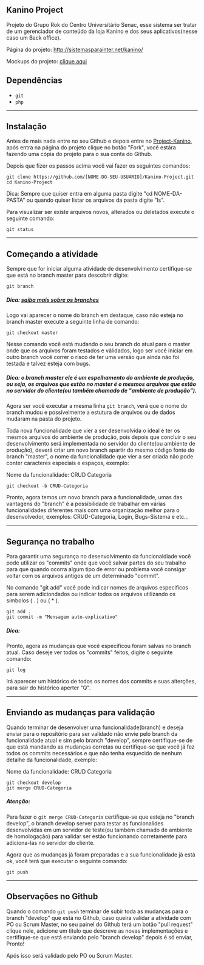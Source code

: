 ## Kanino Project

Projeto do Grupo Rok do Centro Universitário Senac, esse sistema ser tratar de um gerenciador de conteúdo da loja Kanino e dos seus aplicativos(nesse caso um Back office).

Página do projeto: http://sistemasparainter.net/kanino/

Mockups do projeto: [clique aqui](https://www.dropbox.com/s/jdrraiwexglo6ou/Mockups%20do%20Projeto%20Kanino%20-%20Senac.pdf?dl=0)


## Dependências

- `git`
- `php`

---

## Instalação

Antes de mais nada entre no seu Github e depois entre no [Project-Kanino](https://github.com/GuilhermeDominguesAlves/Kanino-Project), após entra na página do projeto clique no botão "Fork", você estára fazendo uma cópia do projeto para o sua conta do Github.

Depois que fizer os passos acima você vai fazer os seguintes comandos:

```
git clone https://github.com/[NOME-DO-SEU-USUÁRIO]/Kanino-Project.git
cd Kanino-Project
```
Dica: Sempre que quiser entra em alguma pasta digite "cd NOME-DA-PASTA" ou quando quiser listar os arquivos da pasta digite "ls".

Para visualizar ser existe arquivos novos, alterados ou deletados execute o seguinte comando:
```
git status
```

---

## Começando a atividade
Sempre que for iniciar alguma atividade de desenvolvimento certifique-se que está no branch master para descobrir digite:
```
git branch
```
##### Dica: [saiba mais sobre os branches](http://blog.caelum.com.br/desmitificando-branches-remotas-com-git/)

Logo vai aparecer o nome do branch em destaque, caso não esteja no branch master execute a seguinte linha de comando:
```
git checkout master
```
Nesse comando você está mudando o seu branch do atual para o master onde que os arquivos foram testados e válidados, logo ser você iniciar em outro branch você correr o risco de ter uma versão que ainda não foi testada e talvez esteja com bugs.

##### Dica: o branch master ele é um espelhamento do ambiente de produção, ou seja, os arquivos que estão no master é o mesmos arquivos que estão no servidor do cliente(ou também chamado de "ambiente de produção").

Agora ser você executar a mesma linha ``` git branch ```, verá que o nome do branch mudou e possívelmente a estutura de arquivos ou de dados mudaram na pasta do projeto.

Toda nova funcionalidade que vier a ser desenvolvida o ideal é ter os mesmos arquivos do ambiente de produção, pois depois que concluir o seu desenvolvimento será implementada no servidor do cliente(ou ambiente de produção), deverá criar um novo branch apartir do mesmo código fonte do branch "master", o nome da funcionalidade que vier a ser criada não pode conter caracteres especiais e espaços, exemplo:

Nome da funcionalidade: CRUD Categoria

```
git checkout -b CRUD-Categoria
```
Pronto, agora temos um novo branch para a funcionalidade, umas das vantagens do "branch" é a possibilidade de trabalhar em várias funcionalidades diferentes mais com uma organização melhor para o desenvolvedor, exemplos: CRUD-Categoria, Login, Bugs-Sistema e etc...

---

## Segurança no trabalho
Para garantir uma segurança no desenvolvimento da funcionaldiade você pode utilizar os "commits" onde que você salvar partes do seu trabalho para que quando ocorra algum tipo de error ou problema você consigar voltar com os arquivos antigos de um determinado "commit".

No comando "git add" você pode indicar nomes de arquivos especificos para serem adiciondados ou indicar todos os arquivos utilizando os símbolos ( . ) ou ( * ).
```
git add .
git commit -m "Mensagem auto-explicativo"
```

##### Dica:
Pronto, agora as mudanças que você especificou foram salvas no branch atual. Caso deseje ver todos os "commits" feitos, digite o seguinte comando:
```
git log
```
Irá aparecer um histórico de todos os nomes dos commits e suas alterções, para sair do histórico aperter "Q".

---
## Enviando as mudanças para validação

Quando terminar de desenvolver uma funcionalidade(branch) e deseja enviar para o repositório para ser validado não envie pelo branch da funcionalidade atual e sim pelo branch "develop", sempre certifique-se de que está mandando as mudanças corretas ou certifique-se que você já fez todos os commits necessários e que não tenha esquecido de nenhum detalhe da funcionalidade, exemplo:

Nome da funcionalidade: CRUD Categoria
```
git checkout develop
git merge CRUD-Categoria
```
##### Atenção:
Para fazer o `git merge CRUD-Categoria` certifique-se que esteja no "branch develop", o branch develop server para testar as funcionalides desenvolvidas em um servidor de teste(ou também chamado de ambiente de homologação) para validar ser estão funcionando corretamente para adiciona-las no servidor do cliente.

Agora que as mudanças já foram preparadas e a sua funcionalidade já está ok, você terá que executar o seguinte comando:
```
git push
```

---
## Observações no Github
Quando o comando `git push` terminar de subir toda as mudanças para o branch "develop" que está no Github, caso queira validar a atividade com PO ou Scrum Master, no seu painel do Github terá um botão "pull request" clique nele, adicione um titulo que descreve as novas implementações e certifique-se que está enviando pelo "branch develop" depois é só enviar, Pronto!

Após isso será validado pelo PO ou Scrum Master.
